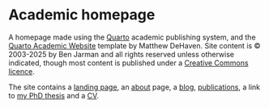 # Academic homepage

A homepage made using the [Quarto](https://quarto.org) academic publishing system, and the [Quarto Academic Website](https://github.com/matdehaven/quarto-academic-website) template by Matthew DeHaven. Site content is © 2003-2025 by Ben Jarman and all rights reserved unless otherwise indicated, though most content is published under a [Creative Commons licence](https://creativecommons.org/licenses/).

The site contains a [landing page](https://benjarman.uk/), an [about](https://benjarman.uk/about.html) page, a [blog](https://benjarman.uk/blog.html), [publications](https://benjarman.uk/publications.html), a link to [my PhD thesis](https://benjarman.uk/phd_thesis) and a [CV](https://benjarman.uk/_assets/cv.pdf).
